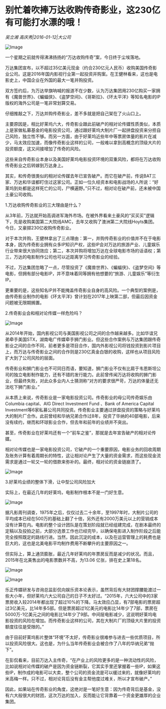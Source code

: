 # 别忙着吹捧万达收购传奇影业，这230亿有可能打水漂的哦！

*吴立湘 高庆秀|2016-01-12|大公司*

![Image](http://static.ylzbl.com/uploads/ueditor/php/upload/image/20171007/1507353687464854.jpeg)

一个星期之前就传得沸沸扬扬的“万达收购传奇”案，今日终于尘埃落地。

万达集团宣布，以不超过35亿美元现金（约合230亿元人民币）收购美国传奇影业公司。这是2016年国内影视行业第一起投资并购案。在王健林看来，这也是电影史上，中国企业在外国的最大一笔并购投资。

双方签约后，为万达举旗呐喊的报道不在少数，认为万达集团用230亿购买一家拥有《魔兽世界》、《蝙蝠侠》、《盗梦空间》、《哥斯拉》、《环太平洋》等知名电影的IP版权的海外公司是一笔非常划算交易。

仔细推敲之下，万达并购传奇影业，差不多就是把自己架在了火山口上。

主要原因是，相比好莱坞六大，传奇影业跟此前破产的相对论传媒性质类似，本质上是家做私募基金的电影投资公司，通过跟好莱坞大制片厂一起拼盘投资来分担自己风险，独立性不够。而另一方面，由于好莱坞近些年中等票房体量的影片在减少，马太效应加速，而像传奇影业这样的公司，一般难以拿到高概念的顶级大片的投资额度，这又间接增加了传奇的风险。

这些来自传奇影业本身以及美国好莱坞电影投资环境的双重风险，都将在万达收购传奇影业之后转嫁到万达身上。

其实，和传奇很类似的相对论传媒去年已宣告破产。而它在破产前，传说BAT三家、万达和华谊都盯住过这家公司。正如一位久经资本和电影战场的人所说：“好莱坞到处都是这样死亡的公司，尸横遍野。”只不过，相对论在破产前，还未被中国土豪公司收购。

1.万达收购传奇影业的三大理由是什么？

从3年前，万达就开始高调进军海外市场。在被外界看来土豪风的“买买买”逻辑下，先是收购美国第二大院线AMC，去年又收购了澳洲第二大院线Hoyts集团。今日，又豪掷230亿收购传奇影业。

对于本次并购，王健林拿出了三点理由：第一，并购传奇影业的价值并不在于电影本身，因为传奇影业拥有众多IP知识产权，这些IP会对万达的旅游产业、儿童娱乐行业带来很大协同效应；第二，本次并购将增加万达在全球电影市场的话语权；第三，万达的电影制作公司也可以近距离学习传奇影业的经验。

不过，万达集团忽略了一点，尽管投资了《魔兽世界》、《蝙蝠侠》、《盗梦空间》等电影，但拥有部分电影IP，并不意味着同等拥有他想要的“旅游、儿童娱乐”等衍生IP。

更重要的是，这些知名IP并不能掩盖传奇影业自身的高风险。一个典型的案例是，由传奇影业制作的电影《环太平洋》曾计划在2017年上映第二部，但最后因资金问题被无限期搁置。

2.传奇影业会和相对论传媒一样危险吗？

![Image](http://si1.go2yd.com/get-image/0HHRsrvC6YS)

从2014年开始，国内影视公司与美国影视公司之间的合作越来越多。比如华谊兄弟牵手美国STX，湖南电广传媒牵手狮门影业。但这些合作案例与万达集团跟传奇影业之间的合作不同，前者更多是项目合作，国内外影视公司将钱投资到影片项目上，而万达与传奇影业之间的合作则是230亿真金白银的收购，这样也从项目风险扩大到了公司风险的层面。

传奇影业和狮门影业也不可同日而语，要知道，狮门影业不仅有比肩于韦恩斯坦公司的独立电影制作能力，还有不错的发行能力。此前曾传闻万达将收购的狮门影业，但最终失败，对此众多业内人士猜测称“对方的要求很严苛，万达的体量还无法吃下狮门影业。”

从本质上来说，传奇影业是一家电影投资公司。传奇影业的母公司传奇娱乐由Columbia capital、AIG Direct Investment Fund 、Bank of America Capital Investment等6家私募公司共同投资。传奇影业主要通过拼盘投资的策略与好莱坞大的制片厂合作。此前曾经和华纳兄弟合作过8年，投资了华纳的40部电影，后来没有续约，继而和环球影业合作，但去年和前年的业绩并不突出。

甚至，传奇影业在好莱坞还有一个“前车之鉴”，那就是去年宣告破产的相对论传媒。

相对论传媒也是一家电影投资公司，它破产的一个重要原因，电影业务的回收周期及账务计算有着周期长的特性，这让相对论产生了大量的资金需求，而这些现金流需求是通过一轮又一轮的借款来弥补的。最终，相对论的资金链崩溃了。

![Image](http://si1.go2yd.com/get-image/0HHRsw9EfOi)

3.好莱坞业绩的整体下滑，让中型公司风险加大

实际上，在最近几年的好莱坞，电影制作根本不是一门好生意。

![Image](http://si1.go2yd.com/get-image/0HHRsqn9ZpI)

据凡影周刊调查，1975年之后，仅仅过去二十余年，至1997年时，大制片公司的平均成本已经在500万的基础上翻了十倍，另外还有2000万美元以上的营销成本没有计算在内。电影的整个设计团队是在策划阶段就已经组建完成，在剧本最终的定稿以及投拍之前，大部分选景工作也已经完毕，以确保电影进入制作阶段之后能完全按照既定的路线行进。当然，因此沉淀的成本，以及在运营管理上的耗费也是巨大的，这也是北美电影平均制作费用不断攀升的主要原因之一。

但实际上，算上通货膨胀，最近几年好莱坞的年票房反而是减少的状况。而且，2015年在北美售出的电影票数并不高，为13.06 亿张，排在史上第18名。

![Image](http://si1.go2yd.com/get-image/0HHRsuo4WUy)

![Image](http://si1.go2yd.com/get-image/0HHRsp7WCTw)

乐正传媒研发与咨询总监彭侃向娱乐资本论表示，虽然背后有大财团撑腰能渡过一些大小年，但好莱坞六大公司自己的日子不太好过。“2015年，六大公司中的3家票房收入较2014年都出现了超过10%的下降。马太效应凸显，有7部电影的票房超过3亿美元，比14年多5部。但是票房超过1亿美元的电影比14年少了7部，票房在5000万-1亿美元之间的电影比14年少了9部。中间层电影减少，这说明好莱坞电影投资的风险在增加。而传奇影业这样的公司，其在大制片厂的顶级大片里的投资额度往往是受限的。”

由于目前好莱坞影片整体“环境”不太好，传奇影业很难参与进去一些优质项目，所以投资风险很大。这也是，为什么当年传奇影业会被合作了八年的华纳兄弟“抛下”。

在彭侃看来，目前万达入主传奇，“在产业上的风险更多的是一种流动性的风险，比如说相对论传媒的破产是因为资金链断裂，它其实手里还掌握着一些IP，如果这些IP，制作成的电影可以大卖，整个公司的资金流是可以缓过来的，就像好莱坞的米高梅一样。只不过，相对论背后没有金主帮他度过难关，所以才宣布破产。”

因此，如果站在传奇影业的角度，这绝对是一笔好生意：因为传奇背后是基金，没有六大般很大的财团，这次万达的加入，反而能让它背靠着一个资金更雄厚的企业集团。


